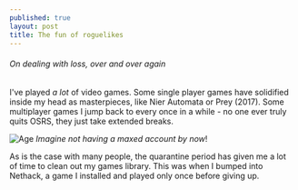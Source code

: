 ```yaml
---
published: true
layout: post
title: The fun of roguelikes
---
```

###### On dealing with loss, over and over again

I've played *a lot* of video games. Some single player games have solidified inside my head as masterpieces, like Nier Automata or Prey (2017). Some multiplayer games I jump back to every once in a while - no one ever truly quits OSRS, they just take extended breaks.

![Age]({{site.baseurl}}/images/1/Untitled.png)
*Imagine not having a maxed account by now*!


As is the case with many people, the quarantine period has given me a lot of time to clean out my games library. This was when I bumped into Nethack, a game I installed and played only once before giving up.
